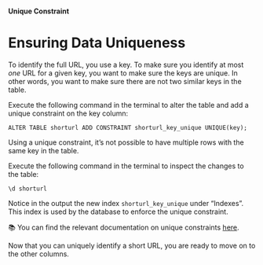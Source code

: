 #### Unique Constraint

# Ensuring Data Uniqueness

To identify the full URL, you use a key. To make sure you identify at most *one* URL for a given key, you want to make sure the keys are unique. In other words, you want to make sure there are not two similar keys in the table.

Execute the following command in the terminal to alter the table and add a unique constraint on the key column:

    ALTER TABLE shorturl ADD CONSTRAINT shorturl_key_unique UNIQUE(key);

Using a unique constraint, it’s not possible to have multiple rows with the same key in the table.

Execute the following command in the terminal to inspect the changes to the table:

    \d shorturl

Notice in the output the new index `shorturl_key_unique` under “Indexes”. This index is used by the database to enforce the unique constraint.

📚 You can find the relevant documentation on unique constraints [here](https://www.postgresql.org/docs/13/ddl-constraints.html#DDL-CONSTRAINTS-UNIQUE-CONSTRAINTS).

Now that you can uniquely identify a short URL, you are ready to move on to the other columns.
